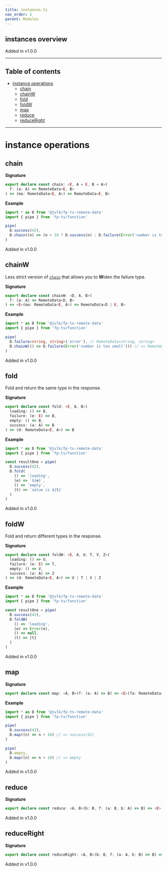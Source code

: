 ```yaml
---
title: instances.ts
nav_order: 2
parent: Modules
---
```


## instances overview

Added in v1.0.0

---

<h2 class="text-delta">Table of contents</h2>

- [instance operations](#instance-operations)
  - [chain](#chain)
  - [chainW](#chainw)
  - [fold](#fold)
  - [foldW](#foldw)
  - [map](#map)
  - [reduce](#reduce)
  - [reduceRight](#reduceright)

---

# instance operations

## chain

**Signature**

```ts
export declare const chain: <E, A = E, B = A>(
  f: (a: A) => RemoteData<E, B>
) => (ma: RemoteData<E, A>) => RemoteData<E, B>
```

**Example**

```ts
import * as D from '@jvlk/fp-ts-remote-data'
import { pipe } from 'fp-ts/function'

pipe(
  D.success(42),
  D.chain((n) => (n > 10 ? D.success(n) : D.failure(Error('number is too small'))))
)
```

Added in v1.0.0

## chainW

Less strict version of [`chain`](#chain) that allows you to **W**iden the failure type.

**Signature**

```ts
export declare const chainW: <D, A, B>(
  f: (a: A) => RemoteData<D, B>
) => <E>(ma: RemoteData<E, A>) => RemoteData<D | E, B>
```

**Example**

```ts
import * as D from '@jvlk/fp-ts-remote-data'
import { pipe } from 'fp-ts/function'

pipe(
  D.failure<string, string>('error'), // RemoteData<string, string>
  D.chainW(() => D.failure(Error('number is too small'))) // => RemoteData<Error | string, string>
)
```

Added in v1.0.0

## fold

Fold and return the same type in the response.

**Signature**

```ts
export declare const fold: <E, A, B>(
  loading: () => B,
  failure: (e: E) => B,
  empty: () => B,
  success: (a: A) => B
) => (d: RemoteData<E, A>) => B
```

**Example**

```ts
import * as D from '@jvlk/fp-ts-remote-data'
import { pipe } from 'fp-ts/function'

const resultOne = pipe(
  D.success(42),
  D.fold(
    () => 'loading',
    (e) => `${e}`,
    () => 'empty',
    (t) => `value is ${t}`
  )
)
```

Added in v1.0.0

## foldW

Fold and return different types in the response.

**Signature**

```ts
export declare const foldW: <E, A, U, T, V, Z>(
  loading: () => U,
  failure: (e: E) => T,
  empty: () => V,
  success: (a: A) => Z
) => (d: RemoteData<E, A>) => U | T | V | Z
```

**Example**

```ts
import * as D from '@jvlk/fp-ts-remote-data'
import { pipe } from 'fp-ts/function'

const resultOne = pipe(
  D.success(42),
  D.foldW(
    () => 'loading',
    (e) => Error(e),
    () => null,
    (t) => [t]
  )
)
```

Added in v1.0.0

## map

**Signature**

```ts
export declare const map: <A, B>(f: (a: A) => B) => <E>(fa: RemoteData<E, A>) => RemoteData<E, B>
```

**Example**

```ts
import * as D from '@jvlk/fp-ts-remote-data'
import { pipe } from 'fp-ts/function'

pipe(
  D.success(42),
  D.map((n) => n + 10) // => success(52)
)

pipe(
  D.empty,
  D.map((n) => n + 10) // => empty
)
```

Added in v1.0.0

## reduce

**Signature**

```ts
export declare const reduce: <A, B>(b: B, f: (a: B, b: A) => B) => <E>(fa: RemoteData<E, A>) => B
```

Added in v1.0.0

## reduceRight

**Signature**

```ts
export declare const reduceRight: <A, B>(b: B, f: (a: A, b: B) => B) => <E>(fa: RemoteData<E, A>) => B
```

Added in v1.0.0
